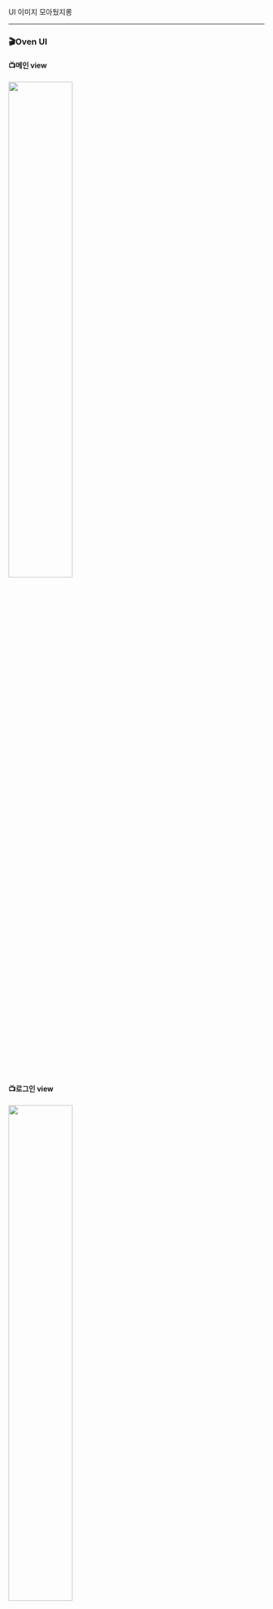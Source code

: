 UI 이미지 모아뒀지롱

----------------------

### 🎬Oven UI   

#### 📺메인 view   
<img src = "https://github.com/SeoDongWoo1216/Give-me-a-job/blob/main/images/ui2.png" width="50%" height="50%">   

#### 📺로그인 view   
<img src = "https://github.com/SeoDongWoo1216/Give-me-a-job/blob/main/images/lui1.png" width="50%" height="50%">   

#### 📺신청 view   
<img src = "https://github.com/SeoDongWoo1216/Give-me-a-job/blob/main/images/ui3.png" width="50%" height="50%">     

#### 📺예약확인 view   
<img src = "https://github.com/SeoDongWoo1216/Give-me-a-job/blob/main/images/ui4.png" width="50%" height="50%">     

#### 📺산책 view   
<img src = "https://github.com/SeoDongWoo1216/Give-me-a-job/blob/main/images/ui5.png" width="50%" height="50%">     

#### 📺오늘의 일지 view   
<img src = "https://github.com/SeoDongWoo1216/Give-me-a-job/blob/main/images/ui7.png" width="50%" height="50%">     

#### 📺계정정보 view   
<img src = "https://github.com/SeoDongWoo1216/Give-me-a-job/blob/main/images/ui8.png" width="50%" height="50%">   
